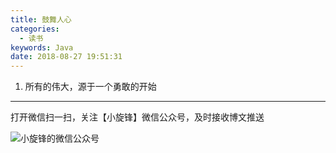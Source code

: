 ```yaml
---
title: 鼓舞人心
categories:
  - 读书
keywords: Java
date: 2018-08-27 19:51:31
---
```






1.  所有的伟大，源于一个勇敢的开始





-----

打开微信扫一扫，关注【小旋锋】微信公众号，及时接收博文推送

![小旋锋的微信公众号](http://image.laijianfeng.org/%E5%B0%8F%E6%97%8B%E9%94%8B%E7%9A%84%E5%BE%AE%E4%BF%A1%E5%85%AC%E4%BC%97%E5%8F%B7_%E4%BA%8C%E7%BB%B4%E7%A0%81.jpg)